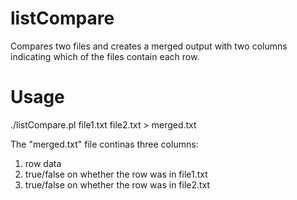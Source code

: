 listCompare
==========

Compares two files and creates a merged output with two columns indicating which of the files contain each row.

Usage
=====

./listCompare.pl file1.txt file2.txt > merged.txt

The "merged.txt" file continas three columns:
1. row data
2. true/false on whether the row was in file1.txt
3. true/false on whether the row was in file2.txt

